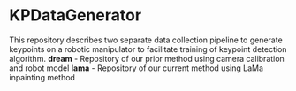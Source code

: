 # KPDataGenerator
This repository describes two separate data collection pipeline to generate keypoints on a robotic manipulator to facilitate training of keypoint detection algorithm.
**dream** - Repository of our prior method using camera calibration and robot model
**lama** - Repository of our current method using LaMa inpainting method

